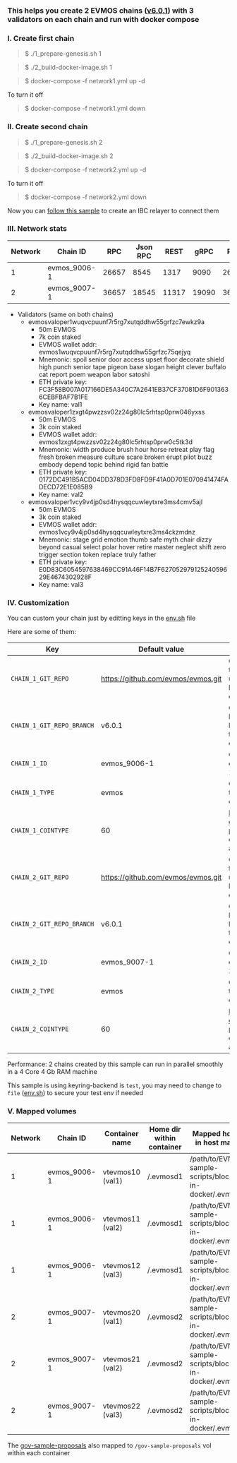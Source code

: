 ### This helps you create 2 EVMOS chains ([v6.0.1](https://github.com/evmos/evmos/tree/v6.0.1)) with 3 validators on each chain and run with docker compose

### I. Create first chain

> $ ./1_prepare-genesis.sh 1

> $ ./2_build-docker-image.sh 1

> $ docker-compose -f network1.yml up -d

To turn it off
> $ docker-compose -f network1.yml down

### II. Create second chain

> $ ./1_prepare-genesis.sh 2

> $ ./2_build-docker-image.sh 2

> $ docker-compose -f network2.yml up -d

To turn it off
> $ docker-compose -f network2.yml down

Now you can [follow this sample](https://github.com/VictorTrustyDev/EVMOS-sample-scripts/tree/main/hermes-as-ibc-relayer) to create an IBC relayer to connect them

### III. Network stats

| Network | Chain ID | RPC | Json RPC | REST | gRPC | P2P |
| --- | --- | --- | --- | --- | --- | --- |
| 1 | evmos_9006-1 | 26657 | 8545 | 1317 | 9090 | 26656 |
| 2 | evmos_9007-1 | 36657 | 18545 | 11317 | 19090 | 36656 |

- Validators (same on both chains)
    + evmosvaloper1wuqvcpuunf7r5rg7xutqddhw55grfzc7ewkz9a
        + 50m EVMOS
        + 7k coin staked
        + EVMOS wallet addr: evmos1wuqvcpuunf7r5rg7xutqddhw55grfzc75qejyq
        + Mnemonic: spoil senior door access upset floor decorate shield high punch senior tape pigeon base slogan height clever buffalo cat report poem weapon labor satoshi
        + ETH private key: FC3F58B007A017166DE5A340C7A2641EB37CF37081D6F9013636CEBFBAF7B1FE
        + Key name: val1
    + evmosvaloper1zxgt4pwzzsv02z24g80lc5rhtsp0prw046yxss
        + 50m EVMOS
        + 3k coin staked
        + EVMOS wallet addr: evmos1zxgt4pwzzsv02z24g80lc5rhtsp0prw0c5tk3d
        + Mnemonic: width produce brush hour horse retreat play flag fresh broken measure culture scare broken erupt pilot buzz embody depend topic behind rigid fan battle
        + ETH private key: 0172DC491B5ACD04DD378D3FD8FD9F41A0D701E070941474FADECD72E1E085B9
        + Key name: val2
    + evmosvaloper1vcy9v4jp0sd4hysqqcuwleytxre3ms4cmv5ajl
        + 50m EVMOS
        + 3k coin staked
        + EVMOS wallet addr: evmos1vcy9v4jp0sd4hysqqcuwleytxre3ms4ckzmdnz
        + Mnemonic: stage grid emotion thumb safe myth chair dizzy beyond casual select polar hover retire master neglect shift zero trigger section token replace truly father
        + ETH private key: E0D83C6054597638469CC91A46F14B7F62705297912524059629E4674302928F
        + Key name: val3

### IV. Customization
You can custom your chain just by editting keys in the [env.sh](https://github.com/VictorTrustyDev/EVMOS-sample-scripts/blob/main/env.sh) file

Here are some of them:

| Key | Default value | Explain |
| --- | --- | --- |
| `CHAIN_1_GIT_REPO` | https://github.com/evmos/evmos.git | Git repo to be used to build chain 1 |
| `CHAIN_1_GIT_REPO_BRANCH` | v6.0.1 | Git branch to be used to build chain 1 |
| `CHAIN_1_ID` | evmos_9006-1 | Chain id of chain 1 |
| `CHAIN_1_TYPE` | evmos | Chain type of chain 1 |
| `CHAIN_1_COINTYPE` | 60 | [HD key derivation path](https://docs.evmos.org/users/technical_concepts/accounts.html) for chain 1's accounts |
| `CHAIN_2_GIT_REPO` | https://github.com/evmos/evmos.git | Git repo to be used to build chain 2 |
| `CHAIN_2_GIT_REPO_BRANCH` | v6.0.1 | Git branch to be used to build chain 2 |
| `CHAIN_2_ID` | evmos_9007-1 | Chain id of chain 2 |
| `CHAIN_2_TYPE` | evmos | Chain type of chain 2 |
| `CHAIN_2_COINTYPE` | 60 | [HD key derivation path](https://docs.evmos.org/users/technical_concepts/accounts.html) for chain 2's accounts |

Performance: 2 chains created by this sample can run in parallel smoothly in a 4 Core 4 Gb RAM machine

This sample is using keyring-backend is `test`, you may need to change to `file` ([env.sh](https://github.com/VictorTrustyDev/EVMOS-sample-scripts/blob/main/env.sh)) to secure your test env if needed

### V. Mapped volumes

| Network | Chain ID | Container name | Home dir within container | Mapped home dir in host machine |
| --- | --- | --- | --- | --- |
| 1 | evmos_9006-1 | vtevmos10 (val1) | /.evmosd1 | /path/to/EVMOS-sample-scripts/blockchain-in-docker/.evmosd10 |
| 1 | evmos_9006-1 | vtevmos11 (val2) | /.evmosd1 | /path/to/EVMOS-sample-scripts/blockchain-in-docker/.evmosd11 |
| 1 | evmos_9006-1 | vtevmos12 (val3) | /.evmosd1 | /path/to/EVMOS-sample-scripts/blockchain-in-docker/.evmosd12 |
| 2 | evmos_9007-1 | vtevmos20 (val1) | /.evmosd2 | /path/to/EVMOS-sample-scripts/blockchain-in-docker/.evmosd20 |
| 2 | evmos_9007-1 | vtevmos21 (val2) | /.evmosd2 | /path/to/EVMOS-sample-scripts/blockchain-in-docker/.evmosd21 |
| 2 | evmos_9007-1 | vtevmos22 (val3) | /.evmosd2 | /path/to/EVMOS-sample-scripts/blockchain-in-docker/.evmosd22 |

The [gov-sample-proposals](https://github.com/VictorTrustyDev/EVMOS-sample-scripts/tree/main/blockchain-in-docker/gov-sample-proposals) also mapped to `/gov-sample-proposals` vol within each container